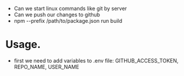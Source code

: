 - Can we start linux commands like git by server
- Can we push our changes to github
- npm --prefix /path/to/package.json run build

# Usage.

- first we need to add variables to .env file: GITHUB_ACCESS_TOKEN, REPO_NAME, USER_NAME
